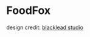# FoodFox

design credit: [blacklead studio](https://dribbble.com/shots/13944948-Food-Delivery-Mobile-App/attachments/5556381?mode=media)

